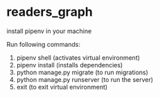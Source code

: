 # readers_graph

install pipenv in your machine

Run following commands:
  1. pipenv shell (activates virtual environment)
  2. pipenv install (installs dependencies)
  3. python manage.py migrate (to run migrations)
  4. python manage.py runserver (to run the server)
  4. exit (to exit virtual environment)
  
  
